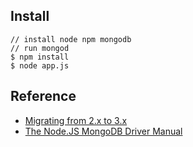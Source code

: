 ## Install
    // install node npm mongodb
    // run mongod
    $ npm install
    $ node app.js
## Reference
* [Migrating from 2.x to 3.x](https://github.com/visionmedia/express/wiki/Migrating-from-2.x-to-3.x)
* [The Node.JS MongoDB Driver Manual](http://mongodb.github.com/node-mongodb-native/)